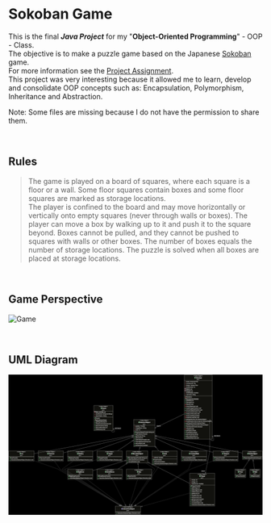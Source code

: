 # Sokoban Game

This is the final  ___Java Project___ for my "**Object-Oriented Programming**" - OOP -  Class. <br>
The objective is to make a puzzle game based on the Japanese [Sokoban](https://en.wikipedia.org/wiki/Sokoban) game. <br>
For more information see the [Project Assignment](https://github.com/henrique-efonseca/College-Projects/blob/master/Sokoban/Sokoban_Assigment.pdf). <br>
This project was very interesting because it allowed me to learn, develop and consolidate OOP concepts such as: Encapsulation, Polymorphism, Inheritance and Abstraction. <br>

Note: Some files are missing because I do not have the permission to share them. <br>

<br>

## Rules

 >The game is played on a board of squares, where each square is a floor or a wall. Some floor squares contain boxes and some floor squares are marked as storage locations. <br>
 The player is confined to the board and may move horizontally or vertically onto empty squares (never through walls or boxes). The player can move a box by walking up to it and push it to the square beyond. Boxes cannot be pulled, and they cannot be pushed to squares with walls or other boxes. The number of boxes equals the number of storage locations. The puzzle is solved when all boxes are placed at storage locations.

 <br>

## Game Perspective
![Game](https://github.com/henrique-efonseca/College-Projects/blob/master/Sokoban/Sokoban.gif)


<br>

## UML Diagram
![UML](https://github.com/henrique-efonseca/College-Projects/blob/master/Sokoban/UML.png)
